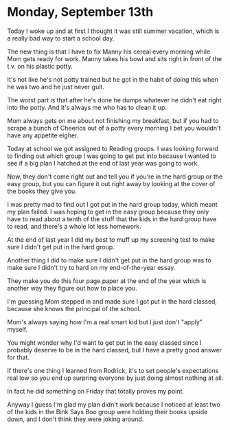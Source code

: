 # Monday, September 13th

Today I woke up and at first I thought it was still summer vacation, which is a really bad way to start a school day.

The new thing is that I have to fix Manny his cereal every morning while Mom gets ready for work. Manny takes his bowl and sits right in front of the t.v. on his plastic potty.

It's not like he's not potty trained but he got in the habit of doing this when he was two and he just never guit.

The worst part is that after he's done he dumps whatever he didn't eat right into the potty. And it's always me who has to clean it up.

Mom always gets on me about not finishing my breakfast, but if you had to scrape a bunch of Cheerios out of a potty every morning I bet you wouldn't have any appetite eigher.

Today at school we got assigned to Reading groups. I was looking forward to finding out which group I was going to get put into because I wanted to see if a big plan I hatched at the end of last year was going to work.

Now, they don't come right out and tell you if you're in the hard group or the easy group, but you can figure it out right away by looking at the cover of the books they give you.

I was pretty mad to find out I got put in the hard group today, which meant my plan failed. I was hoping to get in the easy group because they only have to read about a tenth of the stuff that the kids in the hard group have to read, and there's a whole lot less homework.

At the end of last year I did my best to muff up my screening test to make sure I didn't get put in the hard group.

Another thing I did to make sure I didn't get put in the hard group was to make sure I didn't try to hard on my end-of-the-year essay.

They make you do this four page paper at the end of the year which is another way they figure out how to place you.

I'm guessing Mom stepped in and made sure I got put in the hard classed, because she knows the principal of the school.

Mom's always saying how I'm a real smart kid but I just don't "apply" myself.

You might wonder why I'd want to get put in the easy classed since I probably deserve to be in the hard classed, but I have a pretty good answer for that.

If there's one thing I learned from Rodrick, it's to set people's expectations real low so you end up surpring everyone by just doing almost nothing at all.

In fact he did something on Friday that totally proves my point.

Anyway I guess I'm glad my plan didn't work because I noticed at least two of the kids in the Bink Says Boo group were holding their books upside down, and I don't think they were joking around.

































